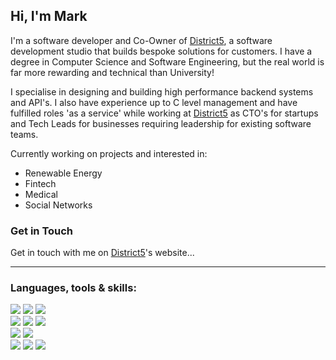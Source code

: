 ## Hi, I'm Mark

I'm a software developer and Co-Owner of [District5](https://district5.co.uk), a software development studio that builds bespoke solutions for customers. I have a degree in Computer Science and Software Engineering, but the real world is far more rewarding and technical than University!

I specialise in designing and building high performance backend systems and API's. I also have experience up to C level management and have fulfilled roles 'as a service' while working at [District5](https://district5.co.uk) as CTO's for startups and Tech Leads for businesses requiring leadership for existing software teams.

Currently working on projects and interested in:
* Renewable Energy
* Fintech
* Medical
* Social Networks

### Get in Touch
Get in touch with me on [District5](https://district5.co.uk/contact-us)'s website...

---
### Languages, tools & skills:
<div>
    <img src="https://img.shields.io/badge/PHP-777BB4?style=for-the-badge&logo=php&logoColor=white" />
    <img src="https://img.shields.io/badge/Python-3776AB?style=for-the-badge&logo=python&logoColor=white" />
    <img src="https://img.shields.io/badge/MongoDB-47A248?style=for-the-badge&logo=mongodb&logoColor=white" />
</div>
 <div>
    <img src="https://img.shields.io/badge/HTML5-E34F26?style=for-the-badge&logo=html5&logoColor=white" />
    <img src="https://img.shields.io/badge/CSS3-1572B6?style=for-the-badge&logo=css3&logoColor=white" />
    <img src="https://img.shields.io/badge/JavaScript-323330?style=for-the-badge&logo=javascript&logoColor=F7DF1E" />
 </div>
<div>
    <img src="https://img.shields.io/badge/Phpstorm-000000?style=for-the-badge&logo=phpstorm" />
    <img src="https://img.shields.io/badge/Pycharm-000000?style=for-the-badge&logo=pycharm" />
</div>
<div>
    <img src="https://img.shields.io/badge/Kubernetes-326CE5?style=for-the-badge&logo=kubernetes&logoColor=white" />
    <img src="https://img.shields.io/badge/Google%20Cloud-4285F4?style=for-the-badge&logo=google%20cloud&logoColor=white" />
    <img src="https://img.shields.io/badge/Amazon%20AWS-232F3E?style=for-the-badge&logo=amazon%20aws&logoColor=white" />
</div>
